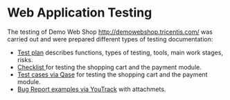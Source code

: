 # Web Application Testing

The testing of Demo Web Shop http://demowebshop.tricentis.com/ was carried out and were prepared different types of testing documentation:

<ul>
<li>  <a href="https://docs.google.com/spreadsheets/d/1L-7OgrJtd4-ppobPz8_Jpd3PVG1-RyhpH7_J1xjHgOk/edit?usp=sharing">Test plan</a> describes functions, types of testing, tools, main work stages, risks. </li> 
<li>  <a href="https://docs.google.com/spreadsheets/d/1_X3qc9eJQEGYwhZTPZmx4dHrGPimiBnr7a448ExyAOQ/edit?usp=sharing"> Checklist </a> for testing the shopping cart and the payment module. </li>
<li> <a href="https://docs.google.com/spreadsheets/d/1buBKwRaeHj6cwaZAjb7xZG627cCqHT97/edit?usp=sharing&ouid=112245788194887772433&rtpof=true&sd=true">Test cases via Qase</a> for testing the shopping cart and the payment module.  </li>
<li>  <a href="https://docs.google.com/spreadsheets/d/1p9HzpOaXCfqhIxKkRDWEx8PxymRMnwdP/edit?usp=sharing&ouid=112245788194887772433&rtpof=true&sd=true">Bug Report examples via YouTrack</a> with attachmets. </li>
</ul>
